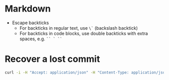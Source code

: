 # Markdown

* Escape backticks
  * For backticks in regular text, use `` \` `` (backslash backtick)
  * For backticks in code blocks, use double backticks with
extra spaces, e.g. ```` `` ` `` ````

# Recover a lost commit

```sh
curl -i -H "Accept: application/json" -H "Content-Type: application/json" -X POST -d '{"ref":"refs/heads/<branch>", "sha":"<commit>"}' https://api.github.com/repos/<user>/<repo>/git/refs
```
